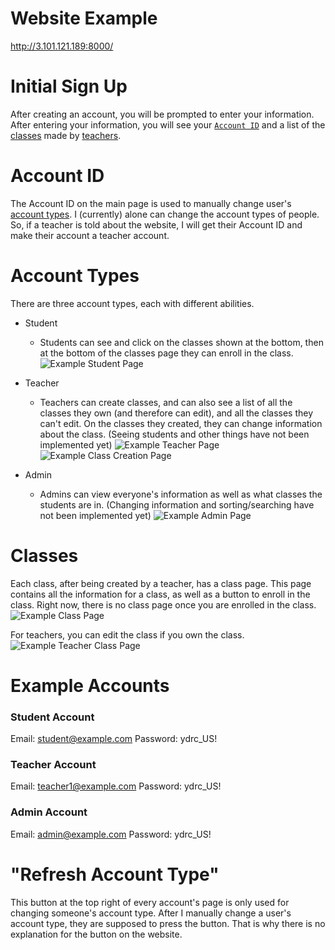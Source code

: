 # Website Example
http://3.101.121.189:8000/

# Initial Sign Up 
After creating an account, you will be prompted to enter your information. After entering your information, you will see your [`Account ID`](https://github.com/gfdsohgdkoshgiodsbblbngsal/YDRC-Website/edit/main/README.md#account-id) and a list of the [classes](https://github.com/gfdsohgdkoshgiodsbblbngsal/YDRC-Website/edit/main/README.md#classes) made by [teachers](https://github.com/gfdsohgdkoshgiodsbblbngsal/YDRC-Website/edit/main/README.md#account-types).

# Account ID

The Account ID on the main page is used to manually change user's [account types](https://github.com/gfdsohgdkoshgiodsbblbngsal/YDRC-Website/edit/main/README.md#account-types). I (currently) alone can change the account types of people. So, if a teacher is told about the website, I will get their Account ID and make their account a teacher account.

# Account Types

There are three account types, each with different abilities.

- Student
  - Students can see and click on the classes shown at the bottom, then at the bottom of the classes page they can enroll in the class.
![Example Student Page](https://github.com/gfdsohgdkoshgiodsbblbngsal/YDRC-Website/blob/main/Screenshot%202024-01-04%20224150.png?raw=true)

- Teacher
  - Teachers can create classes, and can also see a list of all the classes they own (and therefore can edit), and all the classes they can't edit. On the classes they created, they can change information about the class. (Seeing students and other things have not been implemented yet)
![Example Teacher Page](https://github.com/gfdsohgdkoshgiodsbblbngsal/YDRC-Website/blob/main/Screenshot%202024-01-04%20224219.png?raw=true)
![Example Class Creation Page](https://github.com/gfdsohgdkoshgiodsbblbngsal/YDRC-Website/blob/main/Screenshot%202024-01-04%20224305.png?raw=true)

- Admin
  - Admins can view everyone's information as well as what classes the students are in. (Changing information and sorting/searching have not been implemented yet)
![Example Admin Page](https://github.com/gfdsohgdkoshgiodsbblbngsal/YDRC-Website/blob/main/Screenshot%202024-01-04%20224336.png?raw=true)

# Classes

Each class, after being created by a teacher, has a class page. This page contains all the information for a class, as well as a button to enroll in the class. Right now, there is no class page once you are enrolled in the class.
![Example Class Page](https://github.com/gfdsohgdkoshgiodsbblbngsal/YDRC-Website/blob/main/Screenshot%202024-01-04%20225800.png?raw=true)

For teachers, you can edit the class if you own the class.
![Example Teacher Class Page](https://github.com/gfdsohgdkoshgiodsbblbngsal/YDRC-Website/blob/main/Screenshot%202024-01-04%20230033.png?raw=true)

# Example Accounts

### Student Account

Email: student@example.com
Password: ydrc_US!

### Teacher Account

Email: teacher1@example.com
Password: ydrc_US!

### Admin Account

Email: admin@example.com
Password: ydrc_US!

# "Refresh Account Type"

This button at the top right of every account's page is only used for changing someone's account type. After I manually change a user's account type, they are supposed to press the button. That is why there is no explanation for the button on the website.
